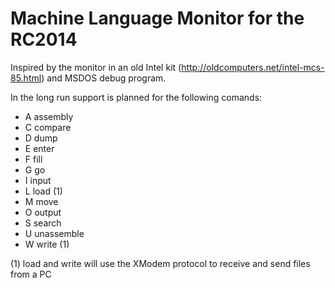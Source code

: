 Machine Language Monitor for the RC2014
=======================================

Inspired by the monitor in an old Intel kit (http://oldcomputers.net/intel-mcs-85.html)
and MSDOS debug program.

In the long run support is planned for the following comands:

* A assembly
* C compare
* D dump
* E enter
* F fill
* G go
* I input
* L load (1)
* M move
* O output
* S search
* U unassemble
* W write (1)

(1) load and write will use the XModem protocol to receive and send files from a PC
